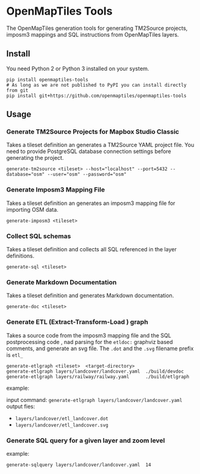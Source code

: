 # OpenMapTiles Tools

The OpenMapTiles generation tools for generating TM2Source projects, imposm3 mappings and SQL instructions
from OpenMapTiles layers.

## Install

You need Python 2 or Python 3 installed on your system.

```
pip install openmaptiles-tools
# As long as we are not published to PyPI you can install directly from git
pip install git+https://github.com/openmaptiles/openmaptiles-tools
```

## Usage

### Generate TM2Source Projects for Mapbox Studio Classic

Takes a tileset definition an generates a TM2Source YAML project file.
You need to provide PostgreSQL database connection settings before generating the project.

```
generate-tm2source <tileset> --host="localhost" --port=5432 --database="osm" --user="osm" --password="osm"
```

### Generate Imposm3 Mapping File

Takes a tileset definition an generates an imposm3 mapping file for importing OSM data.

```
generate-imposm3 <tileset>
```

### Collect SQL schemas

Takes a tileset definition and collects all SQL referenced in the layer definitions.

```
generate-sql <tileset>
```

### Generate Markdown Documentation

Takes a tileset definition and generates Markdown documentation.

```
generate-doc <tileset>
```

### Generate ETL (Extract-Transform-Load ) graph 

Takes a source code from the imposm3 mapping file and the SQL postprocessing code , 
nad parsing for the `etldoc:` graphviz based comments, and generate an svg file.
The `.dot` and the `.svg` filename prefix is `etl_`

```
generate-etlgraph <tileset>  <target-directory>
generate-etlgraph layers/landcover/landcover.yaml  ./build/devdoc
generate-etlgraph layers/railway/railway.yaml      ./build/etlgraph 
```

example:

input command: ` generate-etlgraph layers/landcover/landcover.yaml `
output fies:
- `layers/landcover/etl_landcover.dot`
- `layers/landcover/etl_landcover.svg`



###  Generate SQL query for a given layer and zoom level

example:
```
generate-sqlquery layers/landcover/landcover.yaml  14
```



